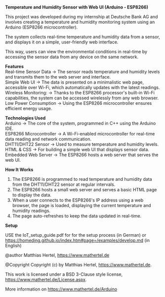 **Temperature and Humidity Sensor with Web UI (Arduino - ESP8266)**

This project was developed during my internship at Deutsche Bank AG and involves creating a temperature and humidity monitoring system using an Arduino (ESP8266 microcontroller).  

The system collects real-time temperature and humidity data from a sensor, and displays it on a simple, user-friendly web interface.  

This way, users can view the environmental conditions in real-time by accessing the sensor data from any device on the same network.  

**Features**  
Real-time Sensor Data -> The sensor reads temperature and humidity levels and transmits them to the web server and interface.  
Simple Web UI -> The data is presented on a minimalistic web page, accessible over Wi-Fi, which automatically updates with the latest readings.  
Wireless Monitoring: -> Thanks to the ESP8266 processor's built-in Wi-Fi capabilities, the system can be accessed wirelessly from any web browser.  
Low Power Consumption -> Using the ESP8266 microcontroller ensures efficient energy usage.  

**Technologies Used**  
Arduino -> The core of the system, programmed in C++ using the Arduino IDE.  
ESP8266 Microcontroller -> A Wi-Fi-enabled microcontroller for real-time data reading and network communication.  
DHT11/DHT22 Sensor -> Used to measure temperature and humidity levels.  
HTML & CSS -> For building a simple web UI that displays sensor data.  
Embedded Web Server -> The ESP8266 hosts a web server that serves the web UI.  

**How It Works**  
1. The ESP8266 is programmed to read temperature and humidity data from the DHT11/DHT22 sensor at regular intervals.  
2. The ESP8266 hosts a small web server and serves a basic HTML page to display the data.  
3. When a user connects to the ESP8266's IP address using a web browser, the page is loaded, displaying the current temperature and humidity readings.  
4. The page auto-refreshes to keep the data updated in real-time.  

**Setup**  

USE the IoT_setup_guide.pdf for for the setup process (in German) or https://homeding.github.io/index.htm#page=/examples/develop.md (in English)  

@author Matthias Hertel, https://www.mathertel.de  

@Copyright Copyright (c) by Matthias Hertel, https://www.mathertel.de.  
  
This work is licensed under a BSD 3-Clause style license,
https://www.mathertel.de/License.aspx.  



More information on https://www.mathertel.de/Arduino  

